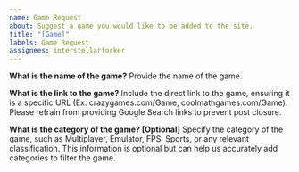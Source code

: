 ```yaml
---
name: Game Request
about: Suggest a game you would like to be added to the site.
title: "[Game]"
labels: Game Request
assignees: interstellarforker
---
```


**What is the name of the game?**
Provide the name of the game.

**What is the link to the game?**
Include the direct link to the game, ensuring it is a specific URL (Ex. crazygames.com/Game, coolmathgames.com/Game). Please refrain from providing Google Search links to prevent post closure.

**What is the category of the game? [Optional]**
Specify the category of the game, such as Multiplayer, Emulator, FPS, Sports, or any relevant classification. This information is optional but can help us accurately add categories to filter the game.
